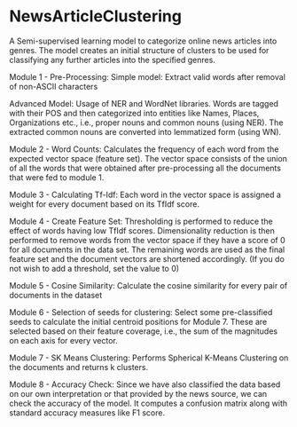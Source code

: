 # NewsArticleClustering

A Semi-supervised learning model to categorize online news articles into genres. The model creates an initial structure of clusters to be used for classifying any further articles into the specified genres.

Module 1 - Pre-Processing:
Simple model: Extract valid words after removal of non-ASCII characters

Advanced Model: Usage of NER and WordNet libraries. Words are tagged with their POS and then categorized into entities like Names, Places, Organizations etc., i.e., proper nouns and common nouns (using NER). The extracted common nouns are converted into lemmatized form (using WN).

Module 2 - Word Counts:
Calculates the frequency of each word from the expected vector space (feature set). The vector space consists of the union of all the words that were obtained after pre-processing all the documents that were fed to module 1.

Module 3 - Calculating Tf-Idf:
Each word in the vector space is assigned a weight for every document based on its TfIdf score.

Module 4 - Create Feature Set:
Thresholding is performed to reduce the effect of words having low TfIdf scores. Dimensionality reduction is then performed to remove words from the vector space if they have a score of 0 for all documents in the data set. The remaining words are used as the final feature set and the document vectors are shortened accordingly. (If you do not wish to add a threshold, set the value to 0)

Module 5 - Cosine Similarity:
Calculate the cosine similarity for every pair of documents in the dataset

Module 6 - Selection of seeds for clustering:
Select some pre-classified seeds to calculate the initial centroid positions for Module 7. These are selected based on their feature coverage, i.e., the sum of the magnitudes on each axis for every vector.

Module 7 - SK Means Clustering:
Performs Spherical K-Means Clustering on the documents and returns k clusters.

Module 8 - Accuracy Check:
Since we have also classified the data based on our own interpretation or that provided by the news source, we can check the accuracy of the model. It computes a confusion matrix along with standard accuracy measures like F1 score.
